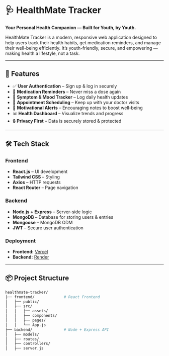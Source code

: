 # 🩺 HealthMate Tracker

**Your Personal Health Companion — Built for Youth, by Youth.**

HealthMate Tracker is a modern, responsive web application designed to help users track their health habits, get medication reminders, and manage their well-being efficiently. It’s youth-friendly, secure, and empowering — making health a lifestyle, not a task.

---

## 📌 Features

- ✅ **User Authentication** – Sign up & log in securely  
- 💊 **Medication Reminders** – Never miss a dose again  
- 📝 **Symptom & Mood Tracker** – Log daily health updates  
- 📅 **Appointment Scheduling** – Keep up with your doctor visits  
- 🔔 **Motivational Alerts** – Encouraging notes to boost well-being  
- 📊 **Health Dashboard** – Visualize trends and progress  
- 🔒 **Privacy First** – Data is securely stored & protected

---

## 🛠️ Tech Stack

### Frontend
- **React.js** – UI development
- **Tailwind CSS** – Styling
- **Axios** – HTTP requests
- **React Router** – Page navigation

### Backend
- **Node.js + Express** – Server-side logic
- **MongoDB** – Database for storing users & entries
- **Mongoose** – MongoDB ODM
- **JWT** – Secure user authentication

### Deployment
- **Frontend:** [Vercel](https://vercel.com/)  
- **Backend:** [Render](https://render.com/)

---

## 📦 Project Structure

```bash
healthmate-tracker/
├── frontend/             # React Frontend
│   ├── public/
│   ├── src/
│   │   ├── assets/
│   │   ├── components/
│   │   ├── pages/
│   │   └── App.js
├── backend/              # Node + Express API
│   ├── models/
│   ├── routes/
│   ├── controllers/
│   ├── server.js
